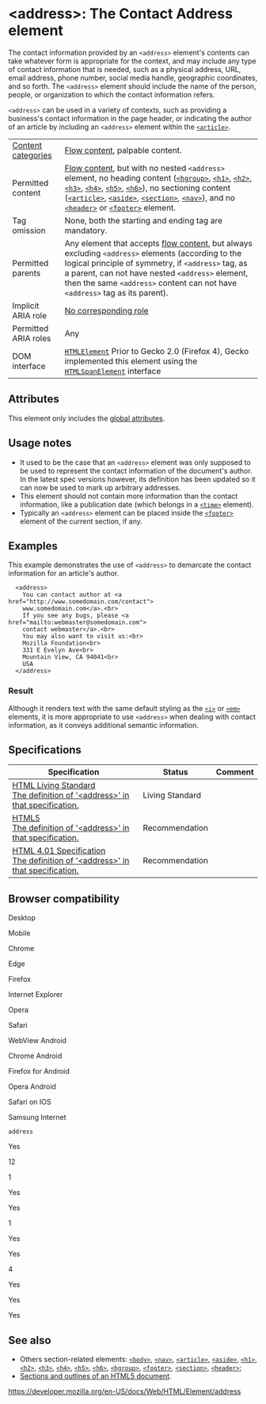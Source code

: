 &lt;address&gt;: The Contact Address element
============================================

The contact information provided by an `<address>` element's contents can take whatever form is appropriate for the context, and may include any type of contact information that is needed, such as a physical address, URL, email address, phone number, social media handle, geographic coordinates, and so forth. The `<address>` element should include the name of the person, people, or organization to which the contact information refers.

`<address>` can be used in a variety of contexts, such as providing a business's contact information in the page header, or indicating the author of an article by including an `<address>` element within the [`<article>`](article).

<table><tbody><tr class="odd"><td><a href="https://developer.mozilla.org/en-US/docs/Web/Guide/HTML/Content_categories">Content categories</a></td><td><a href="https://developer.mozilla.org/en-US/docs/Web/Guide/HTML/Content_categories#flow_content">Flow content</a>, palpable content.</td></tr><tr class="even"><td>Permitted content</td><td><a href="https://developer.mozilla.org/en-US/docs/Web/Guide/HTML/Content_categories#flow_content">Flow content</a>, but with no nested <code>&lt;address&gt;</code> element, no heading content (<a href="hgroup"><code>&lt;hgroup&gt;</code></a>, <a href="heading_elements"><code>&lt;h1&gt;</code></a>, <a href="heading_elements"><code>&lt;h2&gt;</code></a>, <a href="heading_elements"><code>&lt;h3&gt;</code></a>, <a href="heading_elements"><code>&lt;h4&gt;</code></a>, <a href="heading_elements"><code>&lt;h5&gt;</code></a>, <a href="heading_elements"><code>&lt;h6&gt;</code></a>), no sectioning content (<a href="article"><code>&lt;article&gt;</code></a>, <a href="aside"><code>&lt;aside&gt;</code></a>, <a href="section"><code>&lt;section&gt;</code></a>, <a href="nav"><code>&lt;nav&gt;</code></a>), and no <a href="header"><code>&lt;header&gt;</code></a> or <a href="footer"><code>&lt;footer&gt;</code></a> element.</td></tr><tr class="odd"><td>Tag omission</td><td>None, both the starting and ending tag are mandatory.</td></tr><tr class="even"><td>Permitted parents</td><td>Any element that accepts <a href="https://developer.mozilla.org/en-US/docs/Web/Guide/HTML/Content_categories#flow_content">flow content</a>, but always excluding <code>&lt;address&gt;</code> elements (according to the logical principle of symmetry, if <code>&lt;address&gt;</code> tag, as a parent, can not have nested <code>&lt;address&gt;</code> element, then the same <code>&lt;address&gt;</code> content can not have <code>&lt;address&gt;</code> tag as its parent).</td></tr><tr class="odd"><td>Implicit ARIA role</td><td><a href="https://www.w3.org/TR/html-aria/#dfn-no-corresponding-role">No corresponding role</a></td></tr><tr class="even"><td>Permitted ARIA roles</td><td>Any</td></tr><tr class="odd"><td>DOM interface</td><td><a href="https://developer.mozilla.org/en-US/docs/Web/API/HTMLElement"><code>HTMLElement</code></a> Prior to Gecko 2.0 (Firefox 4), Gecko implemented this element using the <a href="https://developer.mozilla.org/en-US/docs/Web/API/HTMLSpanElement"><code>HTMLSpanElement</code></a> interface</td></tr></tbody></table>

Attributes
----------

This element only includes the [global attributes](../global_attributes).

Usage notes
-----------

-   It used to be the case that an `<address>` element was only supposed to be used to represent the contact information of the document's author. In the latest spec versions however, its definition has been updated so it can now be used to mark up arbitrary addresses.
-   This element should not contain more information than the contact information, like a publication date (which belongs in a [`<time>`](time) element).
-   Typically an `<address>` element can be placed inside the [`<footer>`](footer) element of the current section, if any.

Examples
--------

This example demonstrates the use of `<address>` to demarcate the contact information for an article's author.

      <address>
        You can contact author at <a href="http://www.somedomain.com/contact">
        www.somedomain.com</a>.<br>
        If you see any bugs, please <a href="mailto:webmaster@somedomain.com">
        contact webmaster</a>.<br>
        You may also want to visit us:<br>
        Mozilla Foundation<br>
        331 E Evelyn Ave<br>
        Mountain View, CA 94041<br>
        USA
      </address>

### Result

Although it renders text with the same default styling as the [`<i>`](i) or [`<em>`](em) elements, it is more appropriate to use `<address>` when dealing with contact information, as it conveys additional semantic information.

Specifications
--------------

<table><thead><tr class="header"><th>Specification</th><th>Status</th><th>Comment</th></tr></thead><tbody><tr class="odd"><td><a href="https://html.spec.whatwg.org/multipage/sections.html#the-address-element">HTML Living Standard<br />
<span class="small">The definition of '&lt;address&gt;' in that specification.</span></a></td><td><span class="spec-living">Living Standard</span></td><td></td></tr><tr class="even"><td><a href="https://www.w3.org/TR/html52/grouping-content.html#the-address-element">HTML5<br />
<span class="small">The definition of '&lt;address&gt;' in that specification.</span></a></td><td><span class="spec-rec">Recommendation</span></td><td></td></tr><tr class="odd"><td><a href="https://www.w3.org/TR/html401/struct/global.html#h-7.5.6">HTML 4.01 Specification<br />
<span class="small">The definition of '&lt;address&gt;' in that specification.</span></a></td><td><span class="spec-rec">Recommendation</span></td><td></td></tr></tbody></table>

Browser compatibility
---------------------

Desktop

Mobile

Chrome

Edge

Firefox

Internet Explorer

Opera

Safari

WebView Android

Chrome Android

Firefox for Android

Opera Android

Safari on IOS

Samsung Internet

`address`

Yes

12

1

Yes

Yes

1

Yes

Yes

4

Yes

Yes

Yes

See also
--------

-   Others section-related elements: [`<body>`](body), [`<nav>`](nav), [`<article>`](article), [`<aside>`](aside), [`<h1>`](heading_elements), [`<h2>`](heading_elements), [`<h3>`](heading_elements), [`<h4>`](heading_elements), [`<h5>`](heading_elements), [`<h6>`](heading_elements), [`<hgroup>`](hgroup), [`<footer>`](footer), [`<section>`](section), [`<header>`](header);
-   <a href="https://developer.mozilla.org/en-US/docs/Web/Guide/HTML/Using_HTML_sections_and_outlines" class="deki-ns current">Sections and outlines of an HTML5 document</a>.

<a href="https://developer.mozilla.org/en-US/docs/Web/HTML/Element/address" class="_attribution-link">https://developer.mozilla.org/en-US/docs/Web/HTML/Element/address</a>
